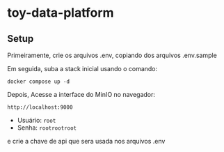 # toy-data-platform

## Setup

Primeiramente, crie os arquivos .env, copiando dos arquivos .env.sample

Em seguida, suba a stack inicial usando o comando:

```
docker compose up -d
```

Depois, Acesse a interface do MinIO no navegador:
```
http://localhost:9000
```
- Usuário: `root`
- Senha: `rootrootroot`

e crie a chave de api que sera usada nos arquivos .env

